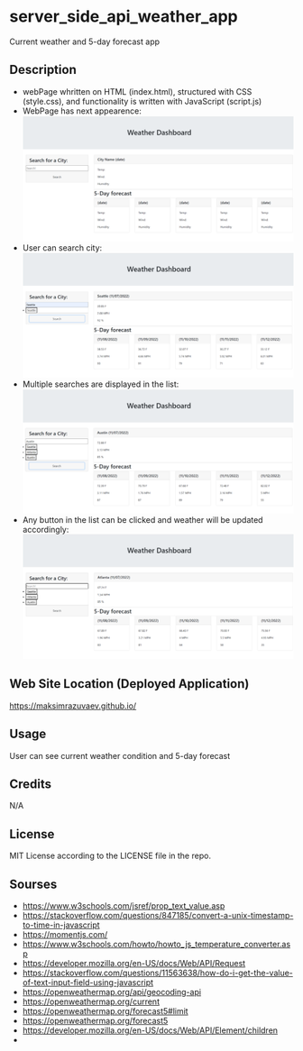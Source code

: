 # server_side_api_weather_app

Current weather and 5-day forecast app 

## Description

- webPage whritten on HTML (index.html), structured with CSS (style.css), and functionality is written with JavaScript (script.js)
- WebPage has next appearence:
![Initial_WebPage](/development/images/Start_Page.PNG)
- User can search city:
![First_Search](/development/images/First_Search.PNG)
- Multiple searches are displayed in the list:
![Multiple_Search](/development/images/Multiple_Search.PNG)
- Any button in the list can be clicked and weather will be updated accordingly:
![Any_City](/development/images/Any_City.PNG)


## Web Site Location (Deployed Application)

https://maksimrazuvaev.github.io/

## Usage

User can see current weather condition and 5-day forecast

## Credits

N/A

## License

MIT License according to the LICENSE file in the repo.



## Sourses
- https://www.w3schools.com/jsref/prop_text_value.asp
- https://stackoverflow.com/questions/847185/convert-a-unix-timestamp-to-time-in-javascript
- https://momentjs.com/
- https://www.w3schools.com/howto/howto_js_temperature_converter.asp
- https://developer.mozilla.org/en-US/docs/Web/API/Request
- https://stackoverflow.com/questions/11563638/how-do-i-get-the-value-of-text-input-field-using-javascript
- https://openweathermap.org/api/geocoding-api
- https://openweathermap.org/current
- https://openweathermap.org/forecast5#limit
- https://openweathermap.org/forecast5
- https://developer.mozilla.org/en-US/docs/Web/API/Element/children
- 
